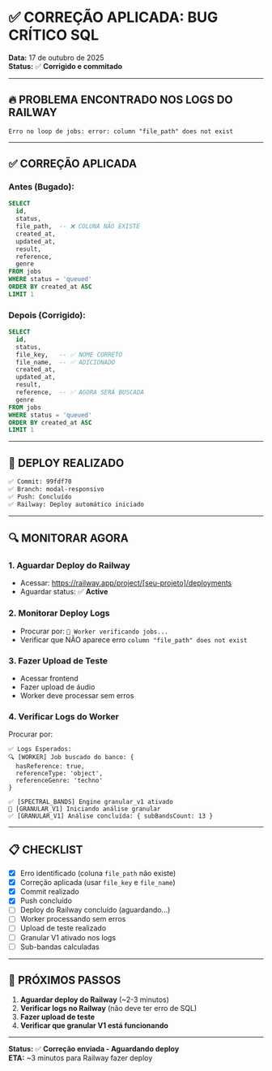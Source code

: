 # ✅ CORREÇÃO APLICADA: BUG CRÍTICO SQL

**Data:** 17 de outubro de 2025  
**Status:** ✅ **Corrigido e commitado**

---

## 🔥 PROBLEMA ENCONTRADO NOS LOGS DO RAILWAY

```
Erro no loop de jobs: error: column "file_path" does not exist
```

---

## ✅ CORREÇÃO APLICADA

### Antes (Bugado):
```sql
SELECT 
  id, 
  status, 
  file_path,  -- ❌ COLUNA NÃO EXISTE
  created_at, 
  updated_at, 
  result, 
  reference,
  genre
FROM jobs 
WHERE status = 'queued' 
ORDER BY created_at ASC 
LIMIT 1
```

### Depois (Corrigido):
```sql
SELECT 
  id, 
  status, 
  file_key,   -- ✅ NOME CORRETO
  file_name,  -- ✅ ADICIONADO
  created_at, 
  updated_at, 
  result, 
  reference,  -- ✅ AGORA SERÁ BUSCADA
  genre
FROM jobs 
WHERE status = 'queued' 
ORDER BY created_at ASC 
LIMIT 1
```

---

## 🚀 DEPLOY REALIZADO

```bash
✅ Commit: 99fdf70
✅ Branch: modal-responsivo
✅ Push: Concluído
✅ Railway: Deploy automático iniciado
```

---

## 🔍 MONITORAR AGORA

### 1. Aguardar Deploy do Railway
- Acessar: https://railway.app/project/[seu-projeto]/deployments
- Aguardar status: ✅ **Active**

### 2. Monitorar Deploy Logs
- Procurar por: `🔄 Worker verificando jobs...`
- Verificar que NÃO aparece erro `column "file_path" does not exist`

### 3. Fazer Upload de Teste
- Acessar frontend
- Fazer upload de áudio
- Worker deve processar sem erros

### 4. Verificar Logs do Worker
Procurar por:
```log
✅ Logs Esperados:
🔍 [WORKER] Job buscado do banco: {
  hasReference: true,
  referenceType: 'object',
  referenceGenre: 'techno'
}

✅ [SPECTRAL_BANDS] Engine granular_v1 ativado
🌈 [GRANULAR_V1] Iniciando análise granular
✅ [GRANULAR_V1] Análise concluída: { subBandsCount: 13 }
```

---

## 📋 CHECKLIST

- [x] Erro identificado (coluna `file_path` não existe)
- [x] Correção aplicada (usar `file_key` e `file_name`)
- [x] Commit realizado
- [x] Push concluído
- [ ] Deploy do Railway concluído (aguardando...)
- [ ] Worker processando sem erros
- [ ] Upload de teste realizado
- [ ] Granular V1 ativado nos logs
- [ ] Sub-bandas calculadas

---

## 🎯 PRÓXIMOS PASSOS

1. **Aguardar deploy do Railway** (~2-3 minutos)
2. **Verificar logs no Railway** (não deve ter erro de SQL)
3. **Fazer upload de teste**
4. **Verificar que granular V1 está funcionando**

---

**Status:** ✅ **Correção enviada - Aguardando deploy**  
**ETA:** ~3 minutos para Railway fazer deploy
